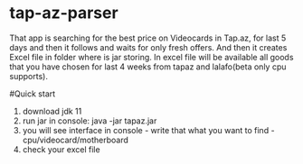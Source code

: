 # tap-az-parser
That app is searching for the best price on Videocards in Tap.az, for last 5 days and then it follows and waits for only fresh offers.
And then it creates Excel file in folder where is jar storing.
In excel file will be available all goods that you have chosen for last 4 weeks from tapaz and lalafo(beta only cpu supports).

#Quick start
1) download jdk 11
2) run jar in console: java -jar tapaz.jar
3) you will see interface in console - write that what you want to find - cpu/videocard/motherboard
4) check your excel file

